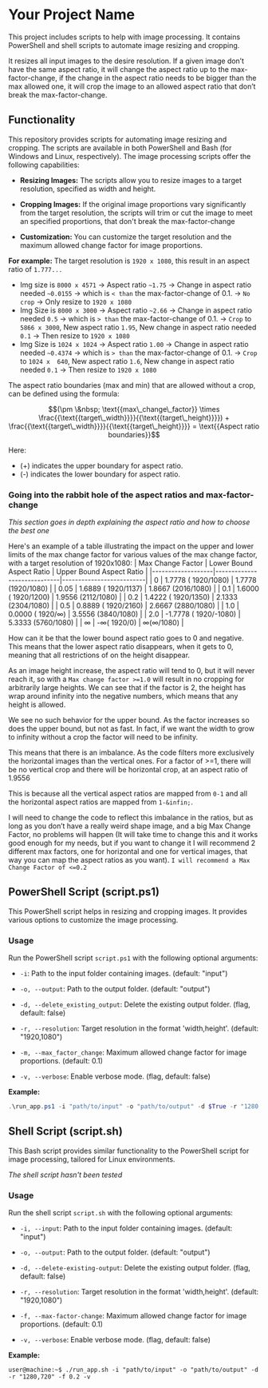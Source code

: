 # Your Project Name

This project includes scripts to help with image processing. It contains PowerShell and shell scripts to automate image resizing and cropping.

It resizes all input images to the desire resolution. If a given image don’t have the same aspect ratio, it will change the aspect ratio up to the max-factor-change, if the change in the aspect ratio needs to be bigger than the max allowed one, it will crop the image to an allowed aspect ratio that don’t break the max-factor-change.

## Functionality

This repository provides scripts for automating image resizing and cropping. The scripts are available in both PowerShell and Bash (for Windows and Linux, respectively). The image processing scripts offer the following capabilities:

- **Resizing Images:** The scripts allow you to resize images to a target resolution, specified as width and height.

- **Cropping Images:** If the original image proportions vary significantly from the target resolution, the scripts will trim or cut the image to meet an specified proportions, that don't break the max-factor-change

- **Customization:** You can customize the target resolution and the maximum allowed change factor for image proportions.

**For example:**
The target resolution is `1920 x 1080`, this result in an aspect ratio of `1.777...`
- Img size is `8000 x 4571` -> Aspect ratio `~1.75` -> Change in aspect ratio needed `~0.0155` -> which is `< than` the max-factor-change of 0.1. -> `No crop` -> Only resize to `1920 x 1080`
- Img Size is `8000 x 3000` -> Aspect ratio `~2.66` -> Change in aspect ratio needed  `0.5`    -> which is `> than` the max-factor-change of 0.1. -> `Crop` to `5866 x 3000`, New aspect ratio `1.95`, New change in aspect ratio needed `0.1` -> Then resize to `1920 x 1080`
- Img Size is `1024 x 1024` -> Aspect ratio  `1.00` -> Change in aspect ratio needed `~0.4374` -> which is `> than` the max-factor-change of 0.1. -> `Crop` to `1024 x  640`, New aspect ratio `1.6`, New change in aspect ratio needed `0.1` -> Then resize to `1920 x 1080`

The aspect ratio boundaries (max and min) that are allowed without a crop, can be defined using the formula:

```math
(\pm \&nbsp; \text{{max\_change\_factor}} \times \frac{{\text{{target\_width}}}}{{\text{{target\_height}}}}) + \frac{{\text{{target\_width}}}}{{\text{{target\_height}}}} = \text{{Aspect ratio boundaries}}
```

Here:
- \(+\) indicates the upper boundary for aspect ratio.
- \(-\) indicates the lower boundary for aspect ratio.

### Going into the rabbit hole of the aspect ratios and max-factor-change
_This section goes in depth  explaining the aspect ratio and how to choose the best one_

Here's an example of a table illustrating the impact on the upper and lower limits of the max change factor for various values of the max change factor, with a target resolution of 1920x1080:
| Max Change Factor | Lower Bound Aspect Ratio    | Upper Bound Aspect Ratio |
|-------------------|-----------------------------|--------------------------|
| 0                 |  1.7778 ( 1920/1080)        | 1.7778 (1920/1080)       |
| 0.05              |  1.6889 ( 1920/1137)        | 1.8667 (2016/1080)       |
| 0.1               |  1.6000 ( 1920/1200)        | 1.9556 (2112/1080)       |
| 0.2               |  1.4222 ( 1920/1350)        | 2.1333 (2304/1080)       |
| 0.5               |  0.8889 ( 1920/2160)        | 2.6667 (2880/1080)       |
| 1.0               |  0.0000 ( 1920/&infin;)     | 3.5556 (3840/1080)       |
| 2.0               | -1.7778 ( 1920/-1080)       | 5.3333 (5760/1080)       |
| &infin;           | -&infin;( 1920/0)           | &infin;(&infin;/1080)    |

How can it be that the lower bound aspect ratio goes to 0 and negative. This means that the lower aspect ratio disappears, when it gets to 0, meaning that all restrictions of on the height disappear.

As an image height increase, the aspect ratio will tend to 0, but it will never reach it, so with a `Max change factor >=1.0` will result in no cropping for arbitrarily large heights. We can see that if the factor is 2, the height has wrap around infinity into the negative numbers, which means that any height is allowed.

We see no such behavior for the upper bound. As the factor increases so does the upper bound, but not as fast. In fact, if we want the width to grow to infinity without a crop the factor will need to be infinity.

This means that there is an imbalance. As the code filters more exclusively the horizontal images than the vertical ones. For a factor of >=1, there will be no vertical crop and there will be horizontal crop, at an aspect ratio of 1.9556

This is because all the vertical aspect ratios are mapped from `0-1` and all the horizontal aspect ratios are mapped from `1-&infin;`. 

I will need to change the code to reflect this imbalance in the ratios, but as long as you don’t have a really weird shape image, and a big Max Change Factor, no problems will happen (It will take time to change this and it works good enough for my needs, but if you want to change it I will recommend 2 different max factors, one for horizontal and one for vertical images, that way you can map the aspect ratios as you want). `I will recommend a Max Change Factor of <=0.2`


## PowerShell Script (script.ps1)

This PowerShell script helps in resizing and cropping images. It provides various options to customize the image processing.

### Usage

Run the PowerShell script `script.ps1` with the following optional arguments:

- `-i`: Path to the input folder containing images. (default: "input")

- `-o, --output`: Path to the output folder. (default: "output")

- `-d, --delete_existing_output`: Delete the existing output folder. (flag, default: false)

- `-r, --resolution`: Target resolution in the format 'width,height'. (default: "1920,1080")

- `-m, --max_factor_change`: Maximum allowed change factor for image proportions. (default: 0.1)

- `-v, --verbose`: Enable verbose mode. (flag, default: false)

**Example:**

<!-- .\run_app.ps1 -i "path/to/input" -o "path/to/output" -d -r "1280,720" -f 0.2 -v -->
```powershell
.\run_app.ps1 -i "path/to/input" -o "path/to/output" -d $True -r "1280,720" -m 0.2 -v $True
```

## Shell Script (script.sh)

This Bash script provides similar functionality to the PowerShell script for image processing, tailored for Linux environments.

_The shell script hasn't been tested_

### Usage
Run the shell script `script.sh` with the following optional arguments:

- `-i, --input`: Path to the input folder containing images. (default: "input")

- `-o, --output`: Path to the output folder. (default: "output")

- `-d, --delete-existing-output`: Delete the existing output folder. (flag, default: false)

- `-r, --resolution`: Target resolution in the format 'width,height'. (default: "1920,1080")

- `-f, --max-factor-change`: Maximum allowed change factor for image proportions. (default: 0.1)

- `-v, --verbose`: Enable verbose mode. (flag, default: false)

**Example:**

```console
user@machine:~$ ./run_app.sh -i "path/to/input" -o "path/to/output" -d -r "1280,720" -f 0.2 -v
```
